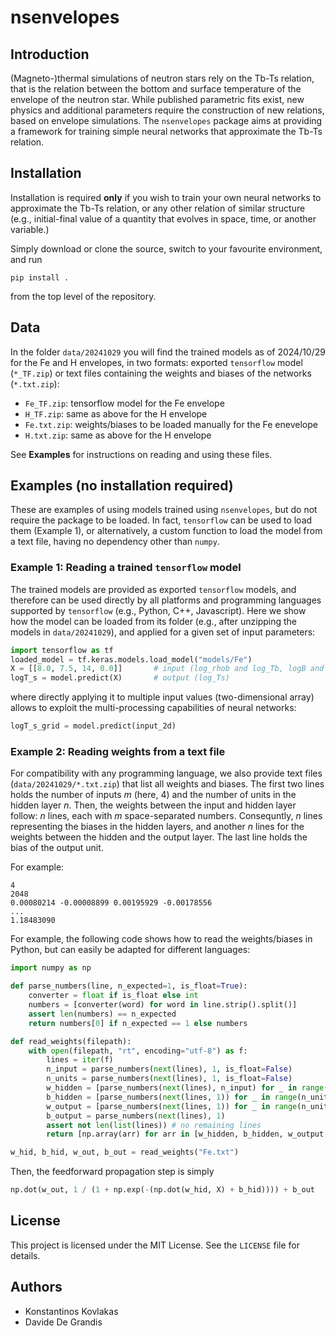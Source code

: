 # nsenvelopes

## Introduction

(Magneto-)thermal simulations of neutron stars rely on the Tb-Ts relation,
that is the relation between the bottom and surface  temperature of the envelope
of the neutron star. While published parametric fits exist, new physics and
additional parameters require the construction of new relations, based on
envelope simulations. The `nsenvelopes` package aims at providing a framework
for training simple neural networks that approximate the Tb-Ts relation.

## Installation

Installation is required **only** if you wish to train your own neural networks to approximate the Tb-Ts relation, or any other relation of similar structure (e.g., initial-final value of a quantity that evolves in space, time, or another variable.)

Simply download or clone the source, switch to your favourite environment, and run

`pip install .`

from the top level of the repository.

## Data

In the folder `data/20241029` you will find the trained models as of 2024/10/29 for the Fe and H envelopes, in two formats: exported `tensorflow` model (`*_TF.zip`) or text files containing the weights and biases of the networks (`*.txt.zip`):
* `Fe_TF.zip`: tensorflow model for the Fe envelope
* `H_TF.zip`: same as above for the H envelope
* `Fe.txt.zip`: weights/biases to be loaded manually for the Fe enevelope
* `H.txt.zip`: same as above for the H envelope

See **Examples** for instructions on reading and using these files.

## Examples (no installation required)

These are examples of using models trained using `nsenvelopes`, but do not require the package to be loaded. In fact, `tensorflow` can be used to load them (Example 1), or alternatively, a custom function to load the model from a text file, having no dependency other than `numpy`.

### Example 1: Reading a trained `tensorflow` model

The trained models are provided as exported `tensorflow` models, and therefore
can be used directly by all platforms and programming languages supported by
`tensorflow` (e.g., Python, C++, Javascript). Here we show how the model can be
loaded from its folder (e.g., after unzipping the models in `data/20241029`), and applied for a given set of input parameters:

```python
import tensorflow as tf
loaded_model = tf.keras.models.load_model("models/Fe")
X = [[8.0, 7.5, 14, 0.0]]       # input (log_rhob and log_Tb, logB and Theta_B)
logT_s = model.predict(X)       # output (log_Ts)
```

where directly applying it to multiple input values
(two-dimensional array) allows to exploit the multi-processing
capabilities of neural networks:

```python
logT_s_grid = model.predict(input_2d)
```

### Example 2: Reading weights from a text file

For compatibility with any programming language, we also provide text files (`data/20241029/*.txt.zip`) that list all weights and biases. The first two lines
holds the number of inputs $m$ (here, 4) and the number of units in the hidden layer $n$. Then, the weights between the input and
hidden layer follow: $n$ lines, each with $m$ space-separated numbers. Consequntly, $n$ lines representing the biases in the hidden layers, and another $n$ lines for the weights between the hidden and the output layer. The last line holds the bias of the output unit.

For example:

```plain
4
2048
0.00080214 -0.00008899 0.00195929 -0.00178556
...
1.18483090
```

For example, the following code shows how to read the weights/biases in Python, but can easily be adapted for different languages:

```python
import numpy as np

def parse_numbers(line, n_expected=1, is_float=True):
    converter = float if is_float else int
    numbers = [converter(word) for word in line.strip().split()]
    assert len(numbers) == n_expected
    return numbers[0] if n_expected == 1 else numbers

def read_weights(filepath):
    with open(filepath, "rt", encoding="utf-8") as f:
        lines = iter(f)
        n_input = parse_numbers(next(lines), 1, is_float=False)
        n_units = parse_numbers(next(lines), 1, is_float=False)
        w_hidden = [parse_numbers(next(lines), n_input) for _ in range(n_units)]
        b_hidden = [parse_numbers(next(lines, 1)) for _ in range(n_units)]
        w_output = [parse_numbers(next(lines, 1)) for _ in range(n_units)]
        b_output = parse_numbers(next(lines), 1)
        assert not len(list(lines)) # no remaining lines
        return [np.array(arr) for arr in [w_hidden, b_hidden, w_output, b_output]]

w_hid, b_hid, w_out, b_out = read_weights("Fe.txt")
```

Then, the feedforward propagation step is simply

```python
np.dot(w_out, 1 / (1 + np.exp(-(np.dot(w_hid, X) + b_hid)))) + b_out
```

## License

This project is licensed under the MIT License. See the `LICENSE` file for details.

## Authors

* Konstantinos Kovlakas
* Davide De Grandis
